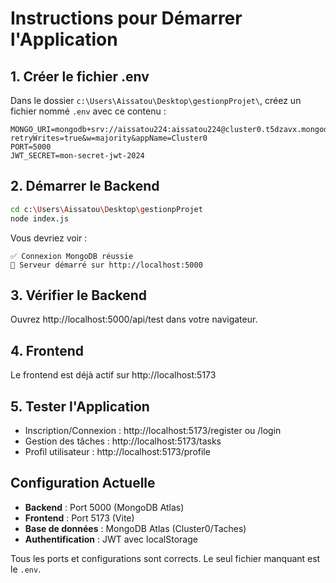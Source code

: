 # Instructions pour Démarrer l'Application

## 1. Créer le fichier .env

Dans le dossier `c:\Users\Aissatou\Desktop\gestionpProjet\`, créez un fichier nommé `.env` avec ce contenu :

```
MONGO_URI=mongodb+srv://aissatou224:aissatou224@cluster0.t5dzavx.mongodb.net/Taches?retryWrites=true&w=majority&appName=Cluster0
PORT=5000
JWT_SECRET=mon-secret-jwt-2024
```

## 2. Démarrer le Backend

```bash
cd c:\Users\Aissatou\Desktop\gestionpProjet
node index.js
```

Vous devriez voir :
```
✅ Connexion MongoDB réussie
🚀 Serveur démarré sur http://localhost:5000
```

## 3. Vérifier le Backend

Ouvrez http://localhost:5000/api/test dans votre navigateur.

## 4. Frontend

Le frontend est déjà actif sur http://localhost:5173

## 5. Tester l'Application

- Inscription/Connexion : http://localhost:5173/register ou /login
- Gestion des tâches : http://localhost:5173/tasks
- Profil utilisateur : http://localhost:5173/profile

## Configuration Actuelle

- **Backend** : Port 5000 (MongoDB Atlas)
- **Frontend** : Port 5173 (Vite)
- **Base de données** : MongoDB Atlas (Cluster0/Taches)
- **Authentification** : JWT avec localStorage

Tous les ports et configurations sont corrects. Le seul fichier manquant est le `.env`.
